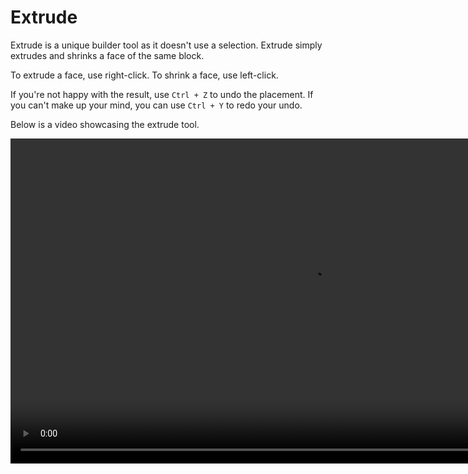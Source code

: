 # Extrude

Extrude is a unique builder tool as it doesn't use a selection. Extrude simply extrudes and shrinks a face of the same block.

To extrude a face, use right-click. To shrink a face, use left-click.

If you're not happy with the result, use `Ctrl + Z` to undo the placement. If you can't make up your mind, you can use `Ctrl + Y` to redo your undo.

Below is a video showcasing the extrude tool.

<video width="960" height="520" controls autoplay loop>
    <source src="/img/ExtrudeTool.mp4" type="video/mp4">
</video>

